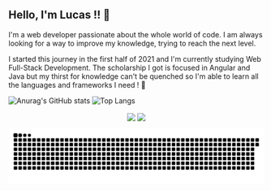 ## Hello, I'm Lucas !! :wave:


I'm a web developer passionate about the whole world of code. I am always looking for a way to improve my knowledge, trying to reach the next level. 

I started this journey in the first half of 2021 and I'm currently studying Web Full-Stack Development. The scholarship I got is focused in Angular and Java but my thirst for knowledge can't be quenched so I'm able to learn all the languages and frameworks I need ! :rocket:

![Anurag's GitHub stats](https://github-readme-stats.vercel.app/api?username=lucasvg97&theme=radical&show_icons=true)
![Top Langs](https://github-readme-stats.vercel.app/api/top-langs/?username=lucasvg97&theme=radical&show_icons=true)

<div align="center">
  <img align="center" src="https://github-readme-stats.vercel.app/api?username=lucasvg97&theme=radical&show_icons=true"/>
  <img align="center" src="https://github-readme-stats.vercel.app/api/top-langs/?username=lucasvg97&theme=radical&show_icons=true"/>
</div>






![snake.gif](https://github.com/LucasVG97/LucasVG97/blob/output/github-contribution-grid-snake.svg)

<!---
LucasVG97/LucasVG97 is a ✨ special ✨ repository because its `README.md` (this file) appears on your GitHub profile.
You can click the Preview link to take a look at your changes.
--->
